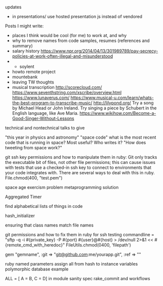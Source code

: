 updates
- in presentations/ use hosted presentation js instead of vendored

Posts I might write:

- places I think would be cool (for me) to work at, and why
- why to remove names from code samples, resumes (references and summary)
- salary history https://www.npr.org/2014/04/13/301989789/pay-secrecy-policies-at-work-often-illegal-and-misunderstood
- - soylent
- howto remote project
- mountebank
- leaving TW thoughts
- musical transcription http://scorecloud.com/ https://www.seventhstring.com/xscribe/overview.html https://www.lunaverus.com/ https://www.musical-u.com/learn/whats-the-best-program-to-transcribe-music/  http://lilypond.org/
Try a song by Michael Head or John Ireland. Try singing a piece by Schubert in the English language, like Ave Maria. https://www.wikihow.com/Become-a-Good-Singer-Without-Lessons


technical and nontechnical talks to give

"this year in physics and astronomy"
"space code" what is the most recent code that is running in space? Most useful? Who writes it?
"How does tweeting from space work?"


git ssh key permissions and how to manipulate them in ruby:
Git only tracks the executable bit of files, not other file permissions; this can cause issues with tests that use a checked-in ssh key to connect to environments that your code integrates with. There are several ways to deal with this in ruby.
File.chmod(400, "test.pem")

space age exercism problem metaprogramming solution

Aggregated Timer

find alphabetical lists of things in code

hash_initializer

ensuring that class names match file names

git permissions and how to fix them in ruby for ssh testing
commandline = "sftp -q -i #{private_key} -P #{port} #{user}@#{host} > /dev/null 2>&1 << #{remote_cmd_with_heredoc}"
FileUtils.chmod(0400, 'filepath')

gem "gemname", :git => "git@github.com:me/yourapp.git", :ref => "<ref>"

ruby
named parameters
assign all from hash to instance variables
polymorphic database example


ALL = [ A = B, C = D] in module
sanity spec
rake_commit and workflows
